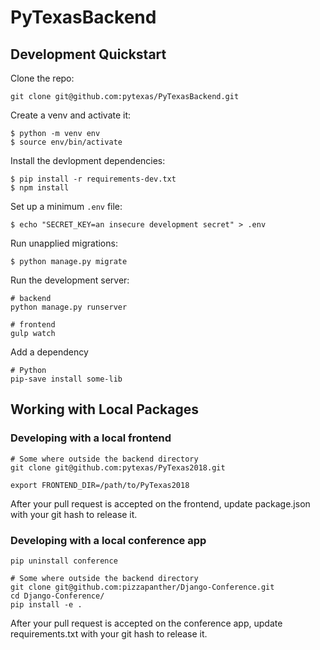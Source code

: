 # PyTexasBackend

## Development Quickstart

Clone the repo:

```
git clone git@github.com:pytexas/PyTexasBackend.git
```

Create a venv and activate it:

```
$ python -m venv env
$ source env/bin/activate
```

Install the devlopment dependencies:

```
$ pip install -r requirements-dev.txt
$ npm install
```

Set up a minimum `.env` file:
```
$ echo "SECRET_KEY=an insecure development secret" > .env
```

Run unapplied migrations:

```
$ python manage.py migrate
```

Run the development server:
```
# backend
python manage.py runserver

# frontend
gulp watch
```

Add a dependency

```
# Python
pip-save install some-lib
```

## Working with Local Packages

### Developing with a local frontend

```
# Some where outside the backend directory
git clone git@github.com:pytexas/PyTexas2018.git

export FRONTEND_DIR=/path/to/PyTexas2018
```

After your pull request is accepted on the frontend, update package.json with your git hash to release it.

### Developing with a local conference app

```
pip uninstall conference

# Some where outside the backend directory
git clone git@github.com:pizzapanther/Django-Conference.git
cd Django-Conference/
pip install -e .
```

After your pull request is accepted on the conference app, update requirements.txt with your git hash to release it.
